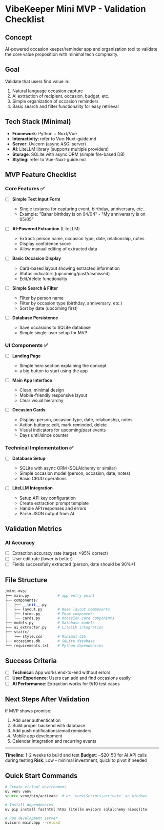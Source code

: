 # VibeKeeper Mini MVP - Validation Checklist

## Concept
AI-powered occasion keeper/reminder app and organization tool to validate the core value proposition with minimal tech complexity.

## Goal
Validate that users find value in:
1. Natural language occasion capture
2. AI extraction of recipient, occasion, budget, etc.
3. Simple organization of occasion reminders
4. Basic search and filter functionality for easy retrieval

## Tech Stack (Minimal)
- **Framework**: Python + Nuxt/Vue
- **Interactivity**: refer to Vue-Nuxt-guide.md
- **Server**: Uvicorn (async ASGI server)
- **AI**: LiteLLM library (supports multiple providers)
- **Storage**: SQLite with async ORM (simple file-based DB)
- **Styling**: refer to Vue-Nuxt-guide.md

## MVP Feature Checklist

### Core Features ✅

- [ ] **Simple Text Input Form**
  - Single textarea for capturing event, birthday, anniversary, etc.
  - Example: "Bahar birthday is on 04/04" - "My anniversary is on 05/05"

- [ ] **AI-Powered Extraction** (LiteLLM)
  - Extract: person name, occasion type, date, relationship, notes
  - Display confidence score
  - Allow manual editing of extracted data

- [ ] **Basic Occasion Display**
  - Card-based layout showing extracted information
  - Status indicators (upcoming/past/dismissed)
  - Edit/delete functionality

- [ ] **Simple Search & Filter**
  - Filter by person name
  - Filter by occasion type (birthday, anniversary, etc.)
  - Sort by date (upcoming first)

- [ ] **Database Persistence**
  - Save occasions to SQLite database
  - Simple single-user setup for MVP

### UI Components ✅

- [ ] **Landing Page**
  - Simple hero section explaining the concept
  - a big button to start using the app

- [ ] **Main App Interface**
  - Clean, minimal design
  - Mobile-friendly responsive layout
  - Clear visual hierarchy

- [ ] **Occasion Cards**
  - Display: person, occasion type, date, relationship, notes
  - Action buttons: edit, mark reminded, delete
  - Visual indicators for upcoming/past events
  - Days until/since counter

### Technical Implementation ✅

- [ ] **Database Setup**
  - SQLite with async ORM (SQLAlchemy or similar)
  - Simple occasion model (person, occasion, date, notes)
  - Basic CRUD operations

- [ ] **LiteLLM Integration**
  - Setup API key configuration
  - Create extraction prompt template
  - Handle API responses and errors
  - Parse JSON output from AI

## Validation Metrics

### AI Accuracy
- [ ] Extraction accuracy rate (target: >95% correct)
- [ ] User edit rate (lower is better)
- [ ] Fields successfully extracted (person, date should be 90%+)

## File Structure

```python
/mini-mvp/
├── main.py             # app entry point
├── components/
│   ├── __init__.py
│   ├── layout.py       # Base layout components
│   ├── forms.py        # Form components
│   └── cards.py        # Occasion card components
├── models.py           # Database models
├── ai_extractor.py     # LiteLLM integration
├── static/
│   └── style.css       # Minimal CSS
├── occasions.db        # SQLite database
└── requirements.txt    # Python dependencies
```

## Success Criteria
- [ ] **Technical**: App works end-to-end without errors
- [ ] **User Experience**: Users can add and find occasions easily
- [ ] **AI Performance**: Extraction works for 9/10 test cases

## Next Steps After Validation
If MVP shows promise:
1. Add user authentication
2. Build proper backend with database
3. Add push notifications/email reminders
4. Mobile app development
5. Calendar integration and recurring events

---

**Timeline**: 1-2 weeks to build and test
**Budget**: ~$20-50 for AI API calls during testing
**Risk**: Low - minimal investment, quick to pivot if needed

## Quick Start Commands

```bash
# Create virtual environment
uv venv venv
source venv/bin/activate  # or `venv\Scripts\activate` on Windows

# Install dependencies
uv pip install fasthtml htmx litellm uvicorn sqlalchemy aiosqlite

# Run development server
uvicorn main:app --reload
```